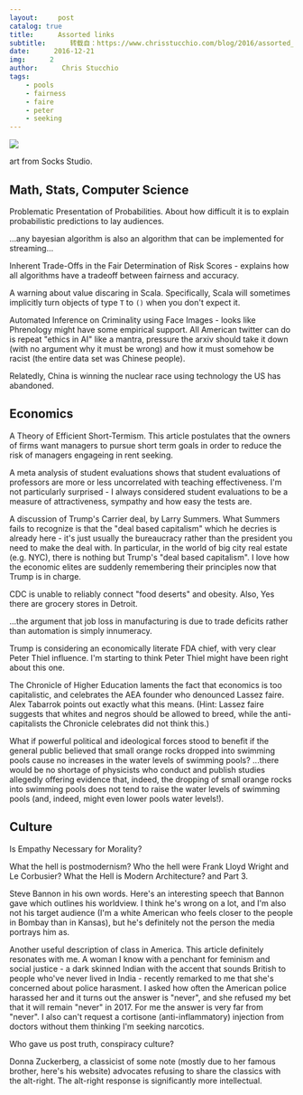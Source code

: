 ```yaml
---
layout:     post
catalog: true
title:      Assorted links
subtitle:      转载自：https://www.chrisstucchio.com/blog/2016/assorted_links_dec_21_2016.html?utm_medium=rss&utm_source=rss&utm_campaign=rss
date:      2016-12-21
img:      2
author:      Chris Stucchio
tags:
    - pools
    - fairness
    - faire
    - peter
    - seeking
---
```





![](https://www.chrisstucchio.com/blog_media/2016/assorted_links_dec_16_2016/rudolph-section-12.jpg)


art from Socks Studio.

## Math, Stats, Computer Science

Problematic Presentation of Probabilities. About how difficult it is to explain probabilistic predictions to lay audiences.

...any bayesian algorithm is also an algorithm that can be implemented for streaming...

Inherent Trade-Offs in the Fair Determination of Risk Scores - explains how all algorithms have a tradeoff between fairness and accuracy.

A warning about value discaring in Scala. Specifically, Scala will sometimes implicitly turn objects of type `T` to `()` when you don't expect it.

Automated Inference on Criminality using Face Images - looks like Phrenology might have some empirical support. All American twitter can do is repeat "ethics in AI" like a mantra, pressure the arxiv should take it down (with no argument why it must be wrong) and how it must somehow be racist (the entire data set was Chinese people).

Relatedly, China is winning the nuclear race using technology the US has abandoned.

## Economics

A Theory of Efficient Short-Termism. This article postulates that the owners of firms want managers to pursue short term goals in order to reduce the risk of managers engageing in rent seeking.

A meta analysis of student evaluations shows that student evaluations of professors are more or less uncorrelated with teaching effectiveness. I'm not particularly surprised - I always considered student evaluations to be a measure of attractiveness, sympathy and how easy the tests are.

A discussion of Trump's Carrier deal, by Larry Summers. What Summers fails to recognize is that the "deal based capitalism" which he decries is already here - it's just usually the bureaucracy rather than the president you need to make the deal with. In particular, in the world of big city real estate (e.g. NYC), there is nothing but Trump's "deal based capitalism". I love how the economic elites are suddenly remembering their principles now that Trump is in charge.

CDC is unable to reliably connect "food deserts" and obesity. Also, Yes there are grocery stores in Detroit.

...the argument that job loss in manufacturing is due to trade deficits rather than automation is simply innumeracy.

Trump is considering an economically literate FDA chief, with very clear Peter Thiel influence. I'm starting to think Peter Thiel might have been right about this one.

The Chronicle of Higher Education laments the fact that economics is too capitalistic, and celebrates the AEA founder who denounced Lassez faire. Alex Tabarrok points out exactly what this means. (Hint: Lassez faire suggests that whites and negros should be allowed to breed, while the anti-capitalists the Chronicle celebrates did not think this.)

What if powerful political and ideological forces stood to benefit if the general public believed that small orange rocks dropped into swimming pools cause no increases in the water levels of swimming pools? ...there would be no shortage of physicists who conduct and publish studies allegedly offering evidence that, indeed, the dropping of small orange rocks into swimming pools does not tend to raise the water levels of swimming pools (and, indeed, might even lower pools water levels!).

## Culture

Is Empathy Necessary for Morality?

What the hell is postmodernism? Who the hell were Frank Lloyd Wright and Le Corbusier? What the Hell is Modern Architecture? and Part 3.

Steve Bannon in his own words. Here's an interesting speech that Bannon gave which outlines his worldview. I think he's wrong on a lot, and I'm also not his target audience (I'm a white American who feels closer to the people in Bombay than in Kansas), but he's definitely not the person the media portrays him as.

Another useful description of class in America. This article definitely resonates with me. A woman I know with a penchant for feminism and social justice - a dark skinned Indian with the accent that sounds British to people who've never lived in India - recently remarked to me that she's concerned about police harasment. I asked how often the American police harassed her and it turns out the answer is "never", and she refused my bet that it will remain "never" in 2017. For me the answer is very far from "never". I also can't request a cortisone (anti-inflammatory) injection from doctors without them thinking I'm seeking narcotics.

Who gave us post truth, conspiracy culture?

Donna Zuckerberg, a classicist of some note (mostly due to her famous brother, here's his website) advocates refusing to share the classics with the alt-right. The alt-right response is significantly more intellectual.
